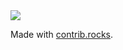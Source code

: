 <a href="https://github.com/mattiaconte/mattiaconte/graphs/contributors">
  <img src="https://contrib.rocks/image?repo=mattiaconte/mattiaconte" />
</a>

Made with [contrib.rocks](https://contrib.rocks).
